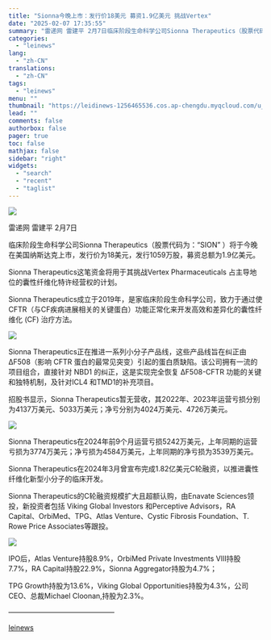 ```yaml
---
title: "Sionna今晚上市：发行价18美元 募资1.9亿美元 挑战Vertex"
date: "2025-02-07 17:35:55"
summary: "雷递网 雷建平 2月7日临床阶段生命科学公司Sionna Therapeutics（股票代码为：“S..."
categories:
  - "leinews"
lang:
  - "zh-CN"
translations:
  - "zh-CN"
tags:
  - "leinews"
menu: ""
thumbnail: "https://leidinews-1256465536.cos.ap-chengdu.myqcloud.com/u_News/20250207/6387454655301080777328993.jpeg"
lead: ""
comments: false
authorbox: false
pager: true
toc: false
mathjax: false
sidebar: "right"
widgets:
  - "search"
  - "recent"
  - "taglist"
---
```


![](https://p3-sign.toutiaoimg.com/tos-cn-i-axegupay5k/cee95c0449c340eda336d805696371c1~tplv-tt-origin-web:gif.jpeg?_iz=58558&from=article.pc_detail&lk3s=953192f4&x-expires=1739525591&x-signature=28h7lOKa2d%2B62BdvIC%2Brg9ctF0c%3D)

雷递网 雷建平 2月7日  


临床阶段生命科学公司Sionna Therapeutics（股票代码为：“SION” ）将于今晚在美国纳斯达克上市，发行价为18美元，发行1059万股，募资总额为1.9亿美元。

Sionna Therapeutics这笔资金将用于其挑战Vertex Pharmaceuticals 占主导地位的囊性纤维化特许经营权的计划。

Sionna Therapeutics成立于2019年，是家临床阶段生命科学公司，致力于通过使 CFTR（与CF疾病进展相关的关键蛋白）功能正常化来开发高效和差异化的囊性纤维化 (CF) 治疗方法。

![](https://p3-sign.toutiaoimg.com/tos-cn-i-6w9my0ksvp/692187a0e6a244e78fba9c1a4e138e8e~tplv-tt-origin-web:gif.jpeg?_iz=58558&from=article.pc_detail&lk3s=953192f4&x-expires=1739525591&x-signature=AlznHQIMuJDhcXF%2F6sU8NlLlkTA%3D)

Sionna Therapeutics正在推进一系列小分子产品线，这些产品线旨在纠正由 ΔF508（影响 CFTR 蛋白的最常见突变）引起的蛋白质缺陷。该公司拥有一流的项目组合，直接针对 NBD1 的纠正，这是实现完全恢复 ΔF508-CFTR 功能的关键和独特机制，及针对ICL4 和TMD1的补充项目。

招股书显示，Sionna Therapeutics暂无营收，其2022年、2023年运营亏损分别为4137万美元、5033万美元；净亏分别为4024万美元、4726万美元。

![](https://p3-sign.toutiaoimg.com/tos-cn-i-6w9my0ksvp/904ac707817d46a7bad605a5dff2df7a~tplv-tt-origin-web:gif.jpeg?_iz=58558&from=article.pc_detail&lk3s=953192f4&x-expires=1739525591&x-signature=WJUMdN%2B%2F751tNoTUkx2f1yCkG6E%3D)

Sionna Therapeutics在2024年前9个月运营亏损5242万美元，上年同期的运营亏损为3774万美元；净亏损为4584万美元，上年同期的净亏损为3539万美元。

Sionna Therapeutics在2024年3月曾宣布完成1.82亿美元C轮融资，以推进囊性纤维化新型小分子的临床开发。

Sionna Therapeutics的C轮融资规模扩大且超额认购，由Enavate Sciences领投，新投资者包括 Viking Global Investors 和Perceptive Advisors，RA Capital、OrbiMed、TPG、Atlas Venture、Cystic Fibrosis Foundation、T. Rowe Price Associates等跟投。

![](https://p3-sign.toutiaoimg.com/tos-cn-i-6w9my0ksvp/be0f0120d98f4b978d65833bb3487866~tplv-tt-origin-web:gif.jpeg?_iz=58558&from=article.pc_detail&lk3s=953192f4&x-expires=1739525591&x-signature=RWBgVFx6uUSBJnWrPk9PtQSilw4%3D)

IPO后，Atlas Venture持股8.9%，OrbiMed Private Investments VIII持股7.7%，RA Capital持股22.9%，Sionna Aggregator持股为4.7%；

TPG Growth持股为13.6%，Viking Global Opportunities持股为4.3%，公司CEO、总裁Michael Cloonan,持股为2.3%。

———————————————

[leinews](https://www.leinews.com/n28975/detail.html)
